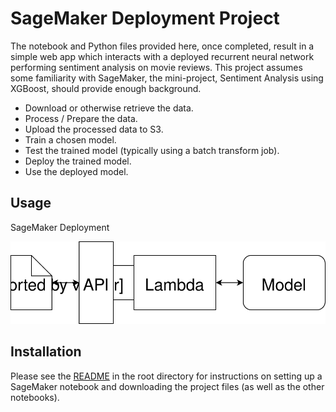 # SageMaker Deployment Project

The notebook and Python files provided here, once completed, result in a simple web app which interacts with a deployed recurrent neural network performing sentiment analysis on movie reviews. This project assumes some familiarity with SageMaker, the mini-project, Sentiment Analysis using XGBoost, should provide enough background.

- Download or otherwise retrieve the data.
- Process / Prepare the data.
- Upload the processed data to S3.
- Train a chosen model.
- Test the trained model (typically using a batch transform job).
- Deploy the trained model.
- Use the deployed model.


## Usage

SageMaker Deployment

![deploy](image/Deploying-Model.svg)

## Installation


Please see the [README](https://github.com/udacity/sagemaker-deployment/tree/master/README.md) in the root directory for instructions on setting up a SageMaker notebook and downloading the project files (as well as the other notebooks).

